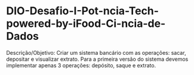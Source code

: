 # DIO-Desafio-I-Pot-ncia-Tech-powered-by-iFood-Ci-ncia-de-Dados
 Descrição/Objetivo: Criar um sistema bancário com as operações: sacar, depositar e visualizar extrato. Para a primeira versão do sistema devemos implementar apenas 3 operações: depósito, saque e extrato.

